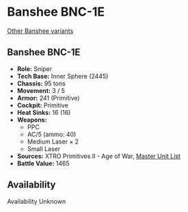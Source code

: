 # Banshee BNC-1E

[Other Banshee variants](../banshee.md)

## Banshee BNC-1E
- **Role:** Sniper
- **Tech Base:** Inner Sphere (2445)
- **Chassis:** 95 tons
- **Movement:** 3 / 5
- **Armor:** 241 (Primitive)
- **Cockpit:** Primitive
- **Heat Sinks:** 16 (16)
- **Weapons:**
  - PPC
  - AC/5 (ammo: 40)
  - Medium Laser × 2
  - Small Laser
- **Sources:** XTRO Primitives II - Age of War, [Master Unit List](http://masterunitlist.info/Unit/Details/3785/banshee-bnc-1e)
- **Battle Value:** 1465

## Availability

Availability Unknown

